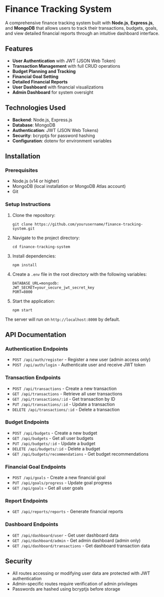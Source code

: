 # Finance Tracking System

A comprehensive finance tracking system built with **Node.js**, **Express.js**, and **MongoDB** that allows users to track their transactions, budgets, goals, and view detailed financial reports through an intuitive dashboard interface.

## Features

- **User Authentication** with JWT (JSON Web Token)
- **Transaction Management** with full CRUD operations
- **Budget Planning and Tracking**
- **Financial Goal Setting**
- **Detailed Financial Reports**
- **User Dashboard** with financial visualizations
- **Admin Dashboard** for system oversight

## Technologies Used

- **Backend**: Node.js, Express.js
- **Database**: MongoDB
- **Authentication**: JWT (JSON Web Tokens)
- **Security**: bcryptjs for password hashing
- **Configuration**: dotenv for environment variables

## Installation

### Prerequisites

- Node.js (v14 or higher)
- MongoDB (local installation or MongoDB Atlas account)
- Git

### Setup Instructions

1. Clone the repository:
   ```
   git clone https://github.com/yourusername/finance-tracking-system.git
   ```

2. Navigate to the project directory:
   ```
   cd finance-tracking-system
   ```

3. Install dependencies:
   ```
   npm install
   ```

4. Create a `.env` file in the root directory with the following variables:
   ```
   DATABASE_URL=mongodb:
   JWT_SECRET=your_secure_jwt_secret_key
   PORT=8000

5. Start the application:
   ```
   npm start
   ```

The server will run on `http://localhost:8000` by default.

## API Documentation

### Authentication Endpoints

- `POST /api/auth/register` - Register a new user (admin access only)
- `POST /api/auth/login` - Authenticate user and receive JWT token

### Transaction Endpoints

- `POST /api/transactions` - Create a new transaction
- `GET /api/transactions` - Retrieve all user transactions
- `GET /api/transactions/:id` - Get transaction by ID
- `PUT /api/transactions/:id` - Update a transaction
- `DELETE /api/transactions/:id` - Delete a transaction

### Budget Endpoints

- `POST /api/budgets` - Create a new budget
- `GET /api/budgets` - Get all user budgets
- `PUT /api/budgets/:id` - Update a budget
- `DELETE /api/budgets/:id` - Delete a budget
- `GET /api/budgets/recommendations` - Get budget recommendations

### Financial Goal Endpoints

- `POST /api/goals` - Create a new financial goal
- `PUT /api/goals/progress` - Update goal progress
- `GET /api/goals` - Get all user goals

### Report Endpoints

- `GET /api/reports/reports` - Generate financial reports

### Dashboard Endpoints

- `GET /api/dashboard/user` - Get user dashboard data
- `GET /api/dashboard/admin` - Get admin dashboard (admin only)
- `GET /api/dashboard/transactions` - Get dashboard transaction data

## Security

- All routes accessing or modifying user data are protected with JWT authentication
- Admin-specific routes require verification of admin privileges
- Passwords are hashed using bcryptjs before storage

